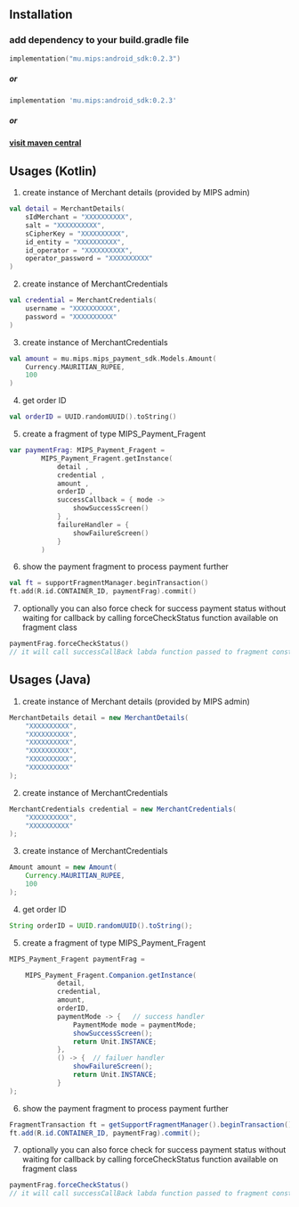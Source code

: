
## Installation

### add dependency to your build.gradle file

``` kotlin
implementation("mu.mips:android_sdk:0.2.3")
```
##### or

``` groovy
implementation 'mu.mips:android_sdk:0.2.3'
```

##### or 

#### [visit maven central](https://central.sonatype.com/artifact/mu.mips/android_sdk)


## Usages (Kotlin)

1. create instance of Merchant details (provided by MIPS admin)
``` kotlin 
val detail = MerchantDetails(  
    sIdMerchant = "XXXXXXXXXX",  
    salt = "XXXXXXXXXX",  
    sCipherKey = "XXXXXXXXXX",  
    id_entity = "XXXXXXXXXX",  
    id_operator = "XXXXXXXXXX",  
    operator_password = "XXXXXXXXXX"  
)
```
2. create instance of MerchantCredentials
``` kotlin 
val credential = MerchantCredentials(  
    username = "XXXXXXXXXX",  
    password = "XXXXXXXXXX"
)
```

3. create instance of MerchantCredentials
``` kotlin
val amount = mu.mips.mips_payment_sdk.Models.Amount(  
    Currency.MAURITIAN_RUPEE,  
    100  
)
```

4. get order ID
``` kotlin
val orderID = UUID.randomUUID().toString()
```

5. create a fragment of type MIPS_Payment_Fragent  

```kotlin
var paymentFrag: MIPS_Payment_Fragent = 
		MIPS_Payment_Fragent.getInstance(  
		    detail ,  
		    credential ,  
		    amount ,  
		    orderID ,  
		    successCallback = { mode ->  
		        showSuccessScreen()  
		    } ,  
		    failureHandler = {
		        showFailureScreen()  
		    }  
		)
```

6. show the payment fragment to process payment further

```kotlin
val ft = supportFragmentManager.beginTransaction()  
ft.add(R.id.CONTAINER_ID, paymentFrag).commit()
```
7.  optionally you can also force check for success payment status without waiting for callback by calling forceCheckStatus function available on fragment class
``` kotlin
paymentFrag.forceCheckStatus() 
// it will call successCallBack labda function passed to fragment constructor is payment is already done
```

## Usages (Java)

1. create instance of Merchant details (provided by MIPS admin)
``` java 
MerchantDetails detail = new MerchantDetails(
    "XXXXXXXXXX", 
    "XXXXXXXXXX", 
    "XXXXXXXXXX", 
    "XXXXXXXXXX", 
    "XXXXXXXXXX", 
    "XXXXXXXXXX"  
);
```
2. create instance of MerchantCredentials
``` java 
MerchantCredentials credential = new MerchantCredentials(
    "XXXXXXXXXX", 
    "XXXXXXXXXX"  
);
```

3. create instance of MerchantCredentials
``` java
Amount amount = new Amount(
	Currency.MAURITIAN_RUPEE, 
	100 
);
```

4. get order ID
``` java
String orderID = UUID.randomUUID().toString();
```

5. create a fragment of type MIPS_Payment_Fragent  

```java
MIPS_Payment_Fragent paymentFrag = 

	MIPS_Payment_Fragent.Companion.getInstance(  
	        detail,  
	        credential,  
	        amount,  
	        orderID,  
	        paymentMode -> {   // success handler
	            PaymentMode mode = paymentMode;  
	            showSuccessScreen();  
	            return Unit.INSTANCE;  
	        },  
	        () -> {  // failuer handler
	            showFailureScreen();  
	            return Unit.INSTANCE;  
	        }  
);
```

6. show the payment fragment to process payment further

```java
FragmentTransaction ft = getSupportFragmentManager().beginTransaction();  
ft.add(R.id.CONTAINER_ID, paymentFrag).commit();

```
7.  optionally you can also force check for success payment status without waiting for callback by calling forceCheckStatus function available on fragment class
``` java
paymentFrag.forceCheckStatus() 
// it will call successCallBack labda function passed to fragment constructor is payment is already done
```

